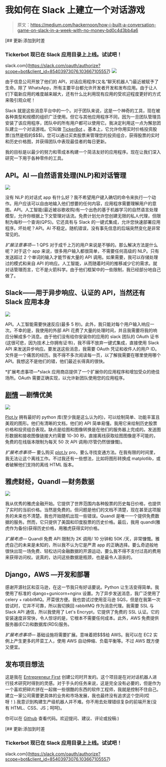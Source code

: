 # 我如何在 Slack 上建立一个对话游戏

> 原文：<https://medium.com/hackernoon/how-i-built-a-conversation-game-on-slack-in-a-week-with-no-money-bd0c4d3bb4a6>

 [## 更新:添加到时差

### Tickerbot 现已在 Slack 应用目录上上线。试试吧！

slack.com](https://slack.com/oauth/authorize?scope=bot&client_id=85403973076.103667105557) ![](img/bd02e3c399a227ae7245f19dc2d52ba3.png)

由于信息公司开放了他们的 API，对话应用程序(又名“聊天机器人”)最近被赋予了生命。除了 WhatsApp，所有主要平台都允许开发者开发和发布应用。由于让人们下载新应用的难度越来越大，还有什么比利用现有应用的受欢迎程度更好的方式来吸引观众呢！

Slack 就是这些消息平台中的一个。对于团队来说，这是一个神奇的工具，现在被各种类型和规模的组织广泛使用。但它与其他应用程序不同，因为一旦团队管理员安装了该应用程序，团队中的所有用户都可以使用它。我决定利用这一点为懈怠团队建立一个对话游戏。它叫做 [TickerBot](http://talkai.xyz/tickerbot.html) 。基本上，它允许你用实时价格投资股票(当然是假的$$$)。您可以通过买卖股票来管理您的投资组合，获得股票的实时和历史价格图，并获得团队中表现最佳者的每日更新。

我的目标是以最少的努力和零成本构建一个简洁友好的应用程序。现在让我们深入研究一下用于各种零件的工具。

## **API。AI —自然语言处理(NLP)和对话管理**

![](img/f815bfe98b562b44212f6bae9414ce53.png)

没有 NLP 的对话式 app 有什么好？我不希望用户键入确切的命令来执行一个动作。用户应该可以自由地输入他们想要的任何内容，应用程序需要理解用户的意图。API。人工智能(最近被谷歌收购)有一个出色的基于机器学习的自然语言处理模型，允许你根据上下文管理对话流。免费计划允许您创建无限的私人代理，但限制为每秒一个查询(QPS)。它还具有与 Slack 的一键式集成，允许您快速部署应用程序。坏处呢？API。AI 不稳定。随机错误，没有事先信息的后端突然变化是非常常见的。

*扩展注意事项—* 1 QPS 对于成千上万的用户来说是不够的。那么解决方法是什么呢？对于这个 app 来说，很多用户输入都很简单，不需要任何高级的 NLP。只有发送超过 2 个单词的输入才能节省大量的 API 调用。如果需要，我可以存储处理过的模式和来自 API 的响应。人工智能，从而随着时间的推移减少它的需求。就对话管理而言，它不是火箭科学。由于他们框架中的一些限制，我已经部分地自己做了。

## **Slack——用于异步响应、认证的 API，当然还有 Slack 应用本身**

![](img/fa64e079c7efb94e92a5365eb305c6d2.png)

API。人工智能需要快速反应(最多 5 秒)。此外，我只能对每个用户输入响应一次。不幸的是，我使用的外部 API 花费了大量的处理时间，并且我需要将我的响应分解成多个消息。由于他们没有给你安装你的应用的 slack 团队的 OAuth 证书(这很可悲，因为技术上你拥有证书)，我不得不放弃一键式集成，直接使用 Slack API 来发送异步响应。要发送这些消息，我需要 OAuth 凭证和收件人的用户 ID。文件是一个痛苦的经历。我不得不多次阅读每一页，以了解我需要在哪里使用哪个 API。我想这不是他们的错，他们最近长得真的很快。

*扩展考虑事项—*slack 应用商店提供了一个扩展你的应用程序和增加受众的绝佳场所。OAuth 需要正确实现，以允许新团队使用您的应用程序。

## [**剧情**](http://Plot.ly) **—剧情优美**

![](img/b4b054c010b69975311d0e1997b971ad.png)

[Plot.ly](http://Plot.ly) 拥有最好的 python 库(至少我是这么认为的)，可以绘制简单、功能丰富且美观的图形。他们有清晰的文档，他们的 API 简单易懂。我用它来绘制历史股票价格和投资组合表现。缺点是绘图和图像转换是在他们的服务器上完成的。发送图形数据和接收图像链接大约需要 10-30 秒。直接离线获取绘图图像是不可能的，免费的在线版本限制为每天 50 次 API 调用(尽管仍然很慷慨)。

*扩展考虑事项—* 要么购买 [plot.ly](http://plot.ly) pro，要么寻找变通方法。在我有限的时间里，我无法让这个离线工作。不过我还有一些想法，比如将图形转换成 matplotlib，或者破解他们支持的离线 HTML 版本。

## **雅虎财经，Quandl —财务数据**

![](img/8b2d3f5468f99e633324128e30d8f93e.png)

我从优秀的雅虎金融开始。它提供了世界范围内各种股票的历史每日价格，也提供了实时的当前价格。当然是免费的。但问题是他们的文档不清楚，现在甚至这项服务的未来也不清楚。我也开始随机出现一些错误。Quandl 是唯一一个提供免费数据的服务。然而，它只提供了美国和印度股票的历史价格。最后，我用 quandl(雅虎作为备份)获得历史价格，用雅虎获得实时价格。

*扩展考虑—* Quandl 免费 API 限制为 2K 调用/ 10 分钟和 50K /天，非常慷慨。雅虎自己的未来是未知的，所以我不认为它是严肃 app 的正确选择。要么奇迹般地很快出现一场免费、轻松访问金融数据的开源运动，要么我不得不支付过高的费用来获得访问权。说真的，访问这些数据是瓶颈，也是最令人沮丧的。

## **Django，AWS —开发和部署**

感谢开源社区和亚马逊，在这一节我只有好话要说。Python 让生活变得简单。我使用了标准的 django+gunicorn+nginx 设置。为了异步发送消息，我广泛使用了 celery + rabbitMQ。芹菜很方便。我也尝试过使用亚马逊 SQS，但是在我第一次尝试时，它并不可靠，所以我切换回 rabbitMQ 作为消息代理。我需要 SSL 与 Slack API 通信，所以我使用了 Let's Encrypt，它提供了免费的 SSL 认证。它的安装速度非常快，令人惊讶的是，它根本不需要任何成本。此外，AWS 免费提供服务器(EC2)和数据库(RDS)服务。

*扩展考虑事项—* 基础设施将需要扩展。意味着把$$$给 AWS。我可以在 EC2 实例上产生更多的芹菜工人，使用 AWS 自动伸缩、负载平衡等。不过 AWS 既方便又便宜。

## **发布项目想法**

这是我在 [Entrepreneur First](http://joinef.com/) 创建公司时开发的。这个项目是在对对话机器人进行技术研究时得到的灵感。对于手头的任务来说，这是完全没有必要的，但是作为一个喜欢把碎片拼在一起做一些很酷的东西的软件工程师，我就是控制不住自己。建立一家公司需要更具体的业务和市场发展，我也最终没有追求这个空间(哎呀！).我意识到构建生产级机器人并不难。你不用去处理错综复杂的前端开发(没有 HTML、CSS、JS；呵呵)。

你可以在 [Github](https://github.com/shaileshahuja/tickerbot) 查看代码。欢迎提问、建议、评论或投稿:)

 [## 更新:添加到时差

### Tickerbot 现已在 Slack 应用目录上上线。试试吧！

slack.com](https://slack.com/oauth/authorize?scope=bot&client_id=85403973076.103667105557)